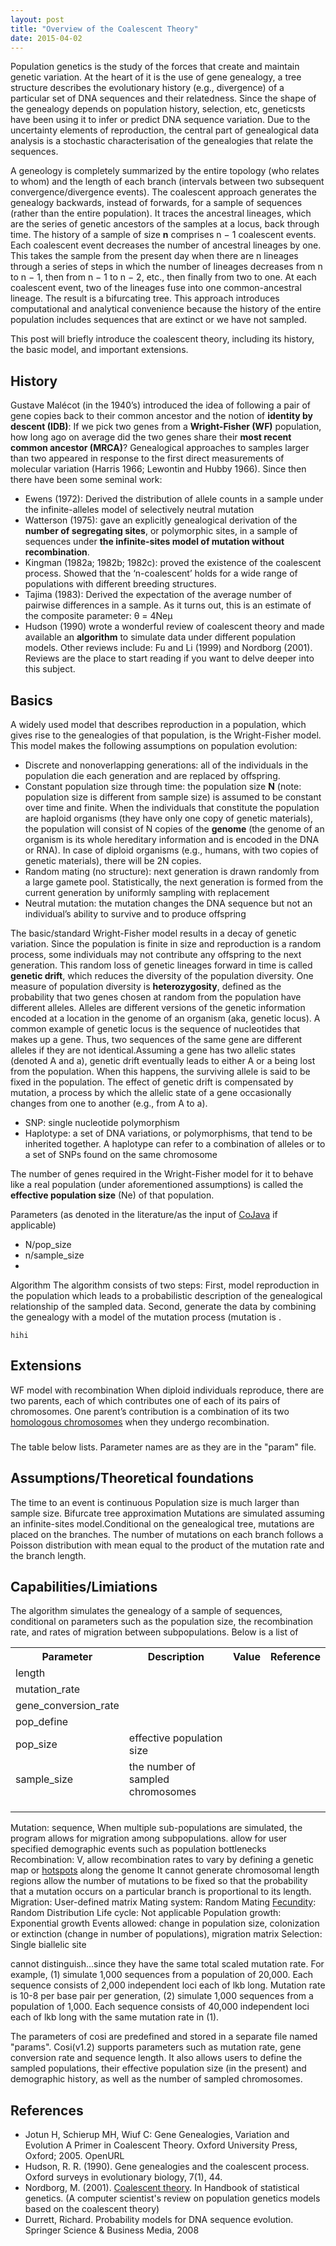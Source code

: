 ```yaml
---
layout: post
title: "Overview of the Coalescent Theory"
date: 2015-04-02
---
```

Population genetics is the study of the forces that create and maintain genetic variation. At the heart of it is the use of gene genealogy, a tree structure describes the evolutionary history (e.g., divergence) of a particular set of DNA sequences and their relatedness. Since the shape of the genealogy depends on population history, selection, etc, geneticsts have been using it to infer or predict DNA sequence variation. Due to the uncertainty elements of reproduction, the central part of genealogical data analysis is a stochastic characterisation of the genealogies that relate the sequences.

A geneology is completely summarized by the entire topology (who relates to whom) and the length of each branch (intervals between two subsequent convergence/divergence events). The coalescent approach generates the genealogy backwards, instead of forwards, for a sample of sequences (rather than the entire population). It traces the ancestral lineages, which are the series of genetic ancestors of the samples at a locus, back through time. The history of a sample of size <b>n</b> comprises n − 1 coalescent events. Each coalescent event decreases the number of ancestral lineages by one. This takes the sample from the present day when there are n lineages through a series of steps in which the number of lineages decreases from n to n − 1, then from n − 1 to n − 2, etc., then finally from two to one. At each coalescent event, two of the lineages fuse into one common-ancestral lineage. The result is a bifurcating tree. This approach introduces computational and analytical convenience because the history of the entire population includes sequences that are extinct or we have not sampled. 

This post will briefly introduce the coalescent theory, including its history, the basic model, and important extensions.

<h2>History</h2>
Gustave Malécot (in the 1940’s) introduced the idea of following a pair of gene copies back to their common ancestor and the notion of <b>identity by descent (IDB)</b>: If we pick two genes from a <b>Wright-Fisher (WF)</b> population, how long ago on average did the two genes share their <b>most recent common ancestor (MRCA)</b>? Genealogical approaches to samples larger than two appeared in response to the first direct measurements of molecular variation (Harris 1966; Lewontin and Hubby 1966). Since then there have been some seminal work:
<ul>
<li>Ewens (1972): Derived the distribution of allele counts in a sample under the infinite-alleles model of selectively neutral mutation</li>
<li>Watterson (1975): gave an explicitly genealogical derivation of the <b>number of segregating sites</b>, or polymorphic sites, in a sample of sequences under <b>the infinite-sites model of mutation without recombination</b>.</li>
<li>Kingman (1982a; 1982b; 1982c): proved the existence of the coalescent process. Showed that the ‘n-coalescent’ holds for a wide range of populations with different breeding structures.</li>
<li>Tajima (1983): Derived the expectation of the average number of pairwise differences in a sample. As it turns out, this is an estimate of the composite parameter: θ = 4Neμ</li>
<li>Hudson (1990) wrote a wonderful review of coalescent theory and made available an <b>algorithm</b> to simulate data under different population models. Other reviews include: Fu and Li (1999) and Nordborg (2001). Reviews are the place to start reading if you want to delve deeper into this subject.</li>
</ul>

<h2>Basics</h2>
A widely used model that describes reproduction in a population, which gives rise to the genealogies of that population, is the Wright-Fisher model. This model makes the following assumptions on population evolution:
<ul>
<li>Discrete and nonoverlapping generations: all of the individuals in the population die each generation and are replaced by offspring.</li>
<li>Constant population size through time: the population size <b>N</b> (note: population size is different from sample size) is assumed to be constant over time and finite. When the individuals that constitute the population are haploid organisms (they have only one copy of genetic materials), the population will consist of N copies of the <b>genome</b> (the genome of an organism is its whole hereditary information and is encoded in the DNA or RNA). In case of diploid organisms (e.g., humans, with two copies of genetic materials), there will be 2N copies.</li>
<li>Random mating (no structure): next generation is drawn randomly from a large gamete pool. Statistically, the next generation is formed from the current generation by uniformly sampling with replacement</li>
<li>Neutral mutation: the mutation changes the DNA sequence but not an individual’s ability to survive and to produce offspring</li>
</ul>
The basic/standard Wright-Fisher model results in a decay of genetic variation. Since the population is finite in size and reproduction is a random process, some individuals may not contribute any offspring to the next generation. This random loss of genetic lineages forward in time is called <b>genetic drift</b>, which reduces the diversity of the population diversity. One measure of population diversity is <b>heterozygosity</b>, defined as the probability that two genes chosen at random from the population have different alleles. Alleles are different versions of the genetic information encoded at a location in the genome of an organism (aka, genetic locus). A common example of genetic locus is the sequence of nucleotides that makes up a gene. Thus, two sequences of the same gene are different alleles if they are not identical.Assuming a gene has two allelic states (denoted A and a), genetic drift eventually leads to either A or a being lost from the population. When this happens, the surviving allele is said to be fixed in the population. The effect of genetic drift is compensated by mutation, a process by which the allelic state of a gene occasionally changes from one to another (e.g., from A to a).

<div id="term">
<ul>
<li>SNP: single nucleotide polymorphism</li>
<li>Haplotype: a set of DNA variations, or polymorphisms, that tend to be inherited together. A haplotype can refer to a combination of alleles or to a set of SNPs found on the same chromosome</li>
</ul>
</div>



The number of genes required in the Wright-Fisher model for it to behave like a real population (under aforementioned assumptions) is called the <b>effective population size</b> (Ne) of that population.

Parameters (as denoted in the literature/as the input of <a href="http://lybird300.github.io/2015/04/04/CoJava.html">CoJava</a> if applicable)
<ul>
<li>N/pop_size</li>
<li>n/sample_size</li>
<li></li>
</ul>
Algorithm
The algorithm consists of two steps: First, model reproduction in the population which leads to a probabilistic description of the genealogical relationship of the sampled data. Second, generate the data by combining the genealogy with a model of the mutation process (mutation is .

<pre class="prettyprint pre-scrollable"><code>hihi</code></pre>

<h2>Extensions</h2>

WF model with recombination
When diploid individuals reproduce, there are two parents, each of which contributes one of each of its pairs of
chromosomes. One parent’s contribution is a combination of its two <a href="http://www.phschool.com/science/biology_place/labbench/lab3/homologs.html">homologous chromosomes</a> when they undergo recombination.
<h3></h3>

The table below lists. Parameter names are as they are in the "param" file.


<h2>Assumptions/Theoretical foundations</h2>
The time to an event is continuous
Population size is much larger than sample size.
Bifurcate tree approximation
Mutations are simulated assuming an infinite-sites model.Conditional on the genealogical tree, mutations are placed on the branches. The number of mutations on each branch follows a Poisson distribution with mean equal to the product of the mutation rate and the branch length.


<h2>Capabilities/Limiations</h2>
The algorithm simulates the genealogy of a sample of sequences, conditional on parameters such as the population size, the recombination rate, and rates of migration between subpopulations. Below is a list of 
<table>
  <tr>
    <th>Parameter</th>
    <th>Description</th>
    <th>Value</th>
    <th>Reference</th>
  </tr>
  <tr>
    <td>length </td>
    <td></td>
    <td></td>
    <td></td>
  </tr>
  <tr>
    <td>mutation_rate</td>
    <td></td>
    <td></td>
    <td></td>
  </tr>
  <tr>
    <td>gene_conversion_rate</td>
    <td></td>
    <td></td>
    <td></td>
  </tr>
  <tr>
    <td>pop_define</td>
    <td></td>
    <td></td>
    <td></td>
  </tr>
   <tr>
    <td>pop_size</td>
    <td>effective population size</td>
    <td></td>
    <td></td>
  </tr>
    <tr>
    <td>sample_size</td>
    <td>the number of sampled chromosomes</td>
    <td></td>
    <td></td>
  </tr>
    <tr>
    <td></td>
    <td></td>
    <td></td>
    <td></td>
  </tr>
    <tr>
    <td></td>
    <td></td>
    <td></td>
    <td></td>
  </tr>
    <tr>
    <td></td>
    <td></td>
    <td></td>
    <td></td>
  </tr>
</table>
Mutation: sequence, When multiple sub-populations are simulated, the program allows for migration among subpopulations.
allow for user specified demographic events such as population bottlenecks 
Recombination: V, allow recombination rates to vary by defining a genetic map or <a href="http://en.wikipedia.org/wiki/Recombination_hotspot">hotspots</a> along the genome
It cannot generate chromosomal length regions
allow the number of mutations to be fixed so that the probability that a mutation occurs on a particular branch is proportional to its length.
Migration: User-defined matrix
Mating system: Random Mating
<a href="http://en.wikipedia.org/wiki/Fecundity">Fecundity</a>: Random Distribution
Life cycle: Not applicable
Population growth: Exponential growth
Events allowed: change in population size, colonization or extinction (change in number of populations), migration matrix
Selection: Single biallelic site

cannot distinguish...since they have the same total scaled mutation rate. For example, (1) simulate 1,000 sequences from a population of 20,000. Each sequence consists of 2,000 independent loci each of lkb long. Mutation rate is 10-8 per base pair per generation, (2) simulate 1,000 sequences from a population of 1,000. Each sequence consists of 40,000 independent loci each of lkb long with the same mutation rate in (1).

The parameters of cosi are predefined and stored in a separate file named "params". Cosi(v1.2) supports parameters such as mutation rate, gene conversion rate and sequence length. It also allows users to define the sampled populations, their effective population size (in the present) and demographic history, as well as the number of sampled chromosomes.





<h2>References</h2>
<ul>
<li>Jotun H, Schierup MH, Wiuf C: Gene Genealogies, Variation and Evolution A Primer in Coalescent Theory. Oxford University Press, Oxford; 2005. OpenURL</li>
<li>Hudson, R. R. (1990). Gene genealogies and the coalescent process. Oxford surveys in evolutionary biology, 7(1), 44.</li>
<li>Nordborg, M. (2001). <a href="http://www.cs.berkeley.edu/~jordan/sail/readings/nordborg.pdf">Coalescent theory</a>. In Handbook of statistical genetics. (A computer scientist's review on population genetics models based on the coalescent theory)</li>
<li>Durrett, Richard. Probability models for DNA sequence evolution. Springer Science & Business Media, 2008</li>
</ul>

